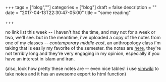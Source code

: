 +++
tags = ["blog",""]
categories = ["blog"]
draft = false
description = ""
date = "2017-04-13T22:30:47-05:00"
title = "some reading"

+++

no link list this week -- i haven't had the time, and may not for a week or two, we'll see. but in the meantime, i've uploaded a copy of the notes from one of my classes -- _contemporary middle east_, an anthropology class i'm taking that is easily my favorite of the semester. the notes are [here](/mideast.html), they're not terribly long and they're very engaging in my opinion, especially if you have an interest in islam and iran.

(also, look how pretty these notes are -- even nice tables! i use  [vimwiki](https://github.com/vimwiki/vimwiki) to take notes and it has an awesome export to html function)
